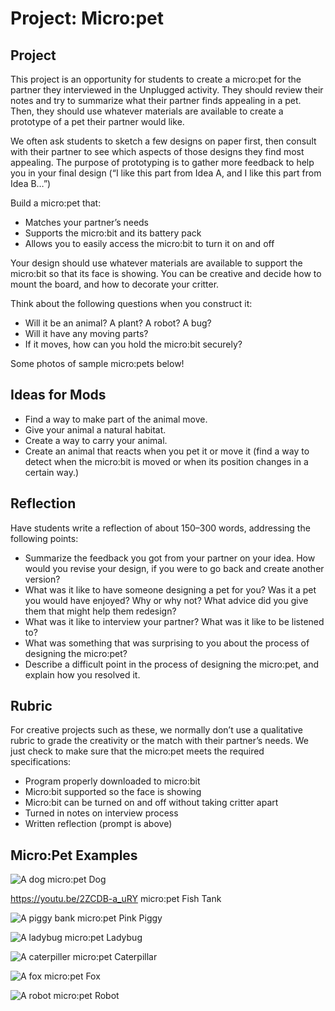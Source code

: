 # Project: Micro:pet

## Project

This project is an opportunity for students to create a micro:pet for the partner they interviewed in the Unplugged activity. They should review their notes and try to summarize what their partner finds appealing in a pet. Then, they should use whatever materials are available to create a prototype of a pet their partner would like.

We often ask students to sketch a few designs on paper first, then consult with their partner to see which aspects of those designs they find most appealing. The purpose of prototyping is to gather more feedback to help you in your final design (“I like this part from Idea A, and I like this part from Idea B…”)

Build a micro:pet that:
* Matches your partner’s needs
* Supports the micro:bit and its battery pack
* Allows you to easily access the micro:bit to turn it on and off

Your design should use whatever materials are available to support the micro:bit so that its face is showing. You can be creative and decide how to mount the board, and how to decorate your critter.

Think about the following questions when you construct it:
* Will it be an animal? A plant? A robot? A bug?
* Will it have any moving parts?
* If it moves, how can you hold the micro:bit securely?

Some photos of sample micro:pets below!

## Ideas for Mods

* Find a way to make part of the animal move.
* Give your animal a natural habitat.
* Create a way to carry your animal.
* Create an animal that reacts when you pet it or move it (find a way to detect when the micro:bit is moved or when its position changes in a certain way.)

## Reflection
Have students write a reflection of about 150–300 words, addressing the following points:
* Summarize the feedback you got from your partner on your idea. How would you revise your design, if you were to go back and create another version?
* What was it like to have someone designing a pet for you? Was it a pet you would have enjoyed? Why or why not? What advice did you give them that might help them redesign?
* What was it like to interview your partner? What was it like to be listened to?
* What was something that was surprising to you about the process of designing the micro:pet?
* Describe a difficult point in the process of designing the micro:pet, and explain how you resolved it.

## Rubric
For creative projects such as these, we normally don’t use a qualitative rubric to grade the creativity or the match with their partner’s needs. We just check to make sure that the micro:pet meets the required specifications:
* Program properly downloaded to micro:bit
* Micro:bit supported so the face is showing
* Micro:bit can be turned on and off without taking critter apart
* Turned in notes on interview process
* Written reflection (prompt is above)

## Micro:Pet Examples

![A dog micro:pet](/static/courses/csintro/making/micropet-dog.jpg)
Dog

https://youtu.be/2ZCDB-a_uRY
micro:pet Fish Tank 


![A piggy bank micro:pet](/static/courses/csintro/making/micropet-piggy-bank.jpg)
Pink Piggy

![A ladybug micro:pet](/static/courses/csintro/making/micropet-ladybug.jpg)
Ladybug

![A caterpiller micro:pet](/static/courses/csintro/making/micropet-caterpillar.jpg)
Caterpillar

![A fox micro:pet](/static/courses/csintro/making/micropet-fox.jpg)
Fox

![A robot micro:pet](/static/courses/csintro/making/micropet-robot.jpg)
Robot

